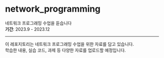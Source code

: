 # network_programming

네트워크 프로그래밍 수업을 듣습니다  
**기간**: 2023.9 - 2023.12

---

이 레포지토리는 네트워크 프로그래밍 수업을 위한 자료를 담고 있습니다.  
학습한 내용, 실습 코드, 과제 등 다양한 자료를 업로드할 예정입니다.
